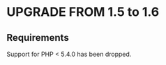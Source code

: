 UPGRADE FROM 1.5 to 1.6
=======================

Requirements
------------

Support for PHP < 5.4.0 has been dropped.
